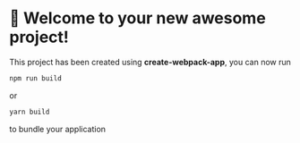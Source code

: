 # 🚀 Welcome to your new awesome project!

This project has been created using **create-webpack-app**, you can now run

```bash
npm run build
```

or

```bash
yarn build
```

to bundle your application



